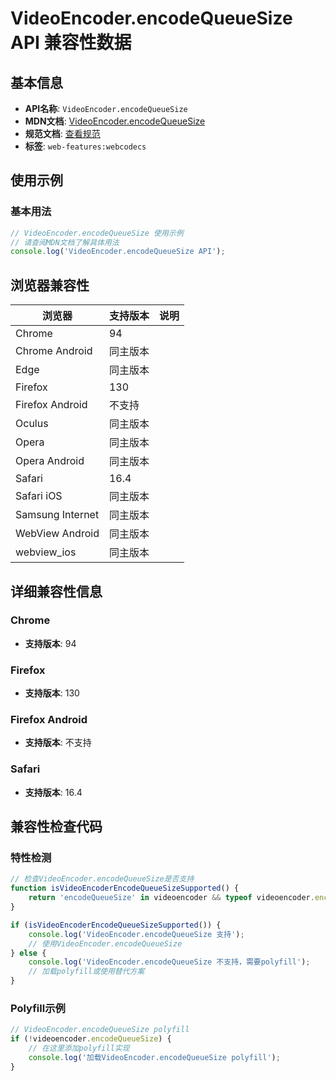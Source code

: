 # VideoEncoder.encodeQueueSize API 兼容性数据

## 基本信息

- **API名称**: `VideoEncoder.encodeQueueSize`
- **MDN文档**: [VideoEncoder.encodeQueueSize](https://developer.mozilla.org/docs/Web/API/VideoEncoder/encodeQueueSize)
- **规范文档**: [查看规范](https://w3c.github.io/webcodecs/#dom-videoencoder-encodequeuesize)
- **标签**: `web-features:webcodecs`

## 使用示例

### 基本用法

```javascript
// VideoEncoder.encodeQueueSize 使用示例
// 请查阅MDN文档了解具体用法
console.log('VideoEncoder.encodeQueueSize API');
```

## 浏览器兼容性

| 浏览器 | 支持版本 | 说明 |
|--------|----------|------|
| Chrome | 94 |  |
| Chrome Android | 同主版本 |  |
| Edge | 同主版本 |  |
| Firefox | 130 |  |
| Firefox Android | 不支持 |  |
| Oculus | 同主版本 |  |
| Opera | 同主版本 |  |
| Opera Android | 同主版本 |  |
| Safari | 16.4 |  |
| Safari iOS | 同主版本 |  |
| Samsung Internet | 同主版本 |  |
| WebView Android | 同主版本 |  |
| webview_ios | 同主版本 |  |

## 详细兼容性信息

### Chrome

- **支持版本**: 94

### Firefox

- **支持版本**: 130

### Firefox Android

- **支持版本**: 不支持

### Safari

- **支持版本**: 16.4

## 兼容性检查代码

### 特性检测

```javascript
// 检查VideoEncoder.encodeQueueSize是否支持
function isVideoEncoderEncodeQueueSizeSupported() {
    return 'encodeQueueSize' in videoencoder && typeof videoencoder.encodeQueueSize === 'function';
}

if (isVideoEncoderEncodeQueueSizeSupported()) {
    console.log('VideoEncoder.encodeQueueSize 支持');
    // 使用VideoEncoder.encodeQueueSize
} else {
    console.log('VideoEncoder.encodeQueueSize 不支持，需要polyfill');
    // 加载polyfill或使用替代方案
}
```

### Polyfill示例

```javascript
// VideoEncoder.encodeQueueSize polyfill
if (!videoencoder.encodeQueueSize) {
    // 在这里添加polyfill实现
    console.log('加载VideoEncoder.encodeQueueSize polyfill');
}
```

